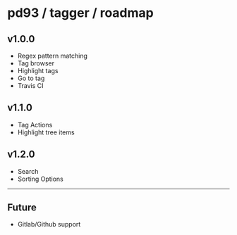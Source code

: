 # pd93 / tagger / roadmap

## v1.0.0

- Regex pattern matching
- Tag browser
- Highlight tags
- Go to tag
- Travis CI

## v1.1.0

- Tag Actions
- Highlight tree items

## v1.2.0

- Search
- Sorting Options

---

## Future

- Gitlab/Github support
